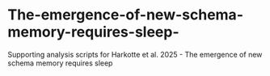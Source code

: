 # The-emergence-of-new-schema-memory-requires-sleep-
Supporting analysis scripts for Harkotte et al. 2025 - The emergence of new schema memory requires sleep 
